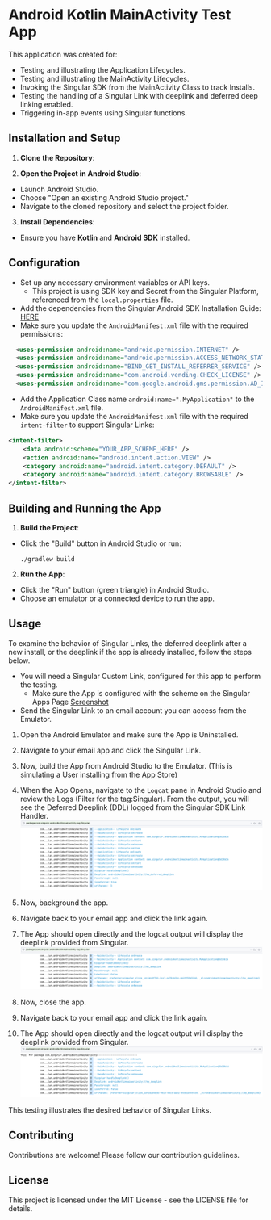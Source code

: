 # Android Kotlin MainActivity Test App
This application was created for:
* Testing and illustrating the Application Lifecycles.
* Testing and illustrating the MainActivity Lifecycles.
* Invoking the Singular SDK from the MainActivity Class to track Installs.
* Testing the handling of a Singular Link with deeplink and deferred deep linking enabled.
* Triggering in-app events using Singular functions.

## Installation and Setup

1. **Clone the Repository**:

2. **Open the Project in Android Studio**:
- Launch Android Studio.
- Choose "Open an existing Android Studio project."
- Navigate to the cloned repository and select the project folder.

3. **Install Dependencies**:
- Ensure you have **Kotlin** and **Android SDK** installed.

## Configuration

- Set up any necessary environment variables or API keys.
  - This project is using SDK key and Secret from the Singular Platform, referenced from the `local.properties` file.
- Add the dependencies from the Singular Android SDK Installation Guide: [HERE](https://support.singular.net/hc/en-us/articles/360037581952-Android-SDK-Integration-Guide)
- Make sure you update the `AndroidManifest.xml` file with the required permissions:
```xml
  <uses-permission android:name="android.permission.INTERNET" />
  <uses-permission android:name="android.permission.ACCESS_NETWORK_STATE" />
  <uses-permission android:name="BIND_GET_INSTALL_REFERRER_SERVICE" />
  <uses-permission android:name="com.android.vending.CHECK_LICENSE" />
  <uses-permission android:name="com.google.android.gms.permission.AD_ID" />
```
- Add the Application Class name `android:name=".MyApplication"` to the `AndroidManifest.xml` file.
- Make sure you update the `AndroidManifest.xml` file with the required `intent-filter` to support Singular Links:
```xml
<intent-filter>
    <data android:scheme="YOUR_APP_SCHEME_HERE" />
    <action android:name="android.intent.action.VIEW" />
    <category android:name="android.intent.category.DEFAULT" />
    <category android:name="android.intent.category.BROWSABLE" />
</intent-filter>
```

## Building and Running the App

1. **Build the Project**:
- Click the "Build" button in Android Studio or run:
  ```
  ./gradlew build
  ```

2. **Run the App**:
- Click the "Run" button (green triangle) in Android Studio.
- Choose an emulator or a connected device to run the app.

## Usage

To examine the behavior of Singular Links, the deferred deeplink after a new install, or the deeplink if the app is already installed, follow the steps below.
- You will need a Singular Custom Link, configured for this app to perform the testing.
  - Make sure the App is configured with the scheme on the Singular Apps Page [Screenshot](https://github.com/jared-singular/android-kotlin-mainactivity/blob/main/screenshots/androidkotlinmainactivity_singular_apps_page_config.png)
- Send the Singular Link to an email account you can access from the Emulator.
1. Open the Android Emulator and make sure the App is Uninstalled.
2. Navigate to your email app and click the Singular Link.
3. Now, build the App from Android Studio to the Emulator. (This is simulating a User installing from the App Store)
4. When the App Opens, navigate to the `Logcat` pane in Android Studio and review the Logs (Filter for the tag:Singular). From the output, you will see the Deferred Deeplink (DDL) logged from the Singular SDK Link Handler.
   ![Logcat Screenshot of Deferred Deeplink](https://github.com/jared-singular/android-kotlin-mainactivity/blob/main/screenshots/androidkotlinmainactivity_logcat_deferred_deeplink.png)
5. Now, background the app.
6. Navigate back to your email app and click the link again. 
7. The App should open directly and the logcat output will display the deeplink provided from Singular.
   ![Logcat Screenshot of Deeplink from app in background](https://github.com/jared-singular/android-kotlin-mainactivity/blob/main/screenshots/androidkotlinmainactivity_logcat_deeplink_background.png)

8. Now, close the app.
9. Navigate back to your email app and click the link again.
10. The App should open directly and the logcat output will display the deeplink provided from Singular.
    ![Logcat Screenshot of Deeplink from closed app](https://github.com/jared-singular/android-kotlin-mainactivity/blob/main/screenshots/androidkotlinmainactivity_logcat_deeplink_closed.png)

This testing illustrates the desired behavior of Singular Links.

## Contributing

Contributions are welcome! Please follow our contribution guidelines.

## License

This project is licensed under the MIT License - see the LICENSE file for details.
